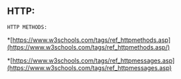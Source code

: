 ## HTTP:

```
HTTP METHODS:
```
*[https://www.w3schools.com/tags/ref_httpmethods.asp](https://www.w3schools.com/tags/ref_httpmethods.asp/)

*[https://www.w3schools.com/tags/ref_httpmessages.asp](https://www.w3schools.com/tags/ref_httpmessages.asp)
